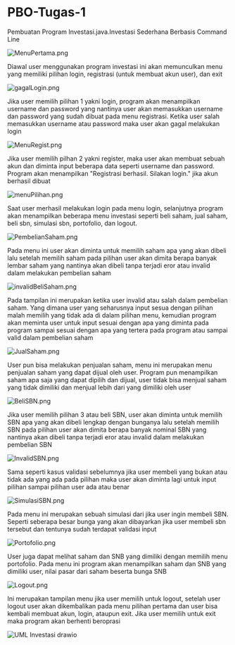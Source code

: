 # PBO-Tugas-1
Pembuatan Program Investasi.java.Investasi Sederhana Berbasis Command Line

![MenuPertama.png](image/MenuPertama.png)

Diawal user menggunakan program investasi ini akan memunculkan menu yang memiliki pilihan
login, registrasi (untuk membuat akun user), dan exit

![gagalLogin.png](image/gagalLogin.png)

Jika user memilih pilihan 1 yakni login, program akan menampilkan username dan password yang
nantinya user akan memasukkan username dan password yang sudah dibuat pada menu registrasi.
Ketika user salah memasukkan username atau password maka user akan gagal melakukan login

![MenuRegist.png](image/MenuRegist.png)

Jika user memilih pilhan 2 yakni register, maka user akan membuat sebuah akun dan diminta 
input beberapa data seperti username dan password. Program akan menampilkan 
"Registrasi berhasil. Silakan login." jika akun berhasil dibuat

![menuPilihan.png](image/menuPilihan.png)

Saat user merhasil melakukan login pada menu login, selanjutnya program akan menampilkan 
beberapa menu investasi seperti beli saham, jual saham, beli sbn, simulasi sbn, portofolio,
dan logout.

![PembelianSaham.png](image/PembelianSaham.png)

Pada menu ini user akan diminta untuk memilih saham apa yang akan dibeli lalu setelah memilih 
saham pada pilihan user akan dimita berapa banyak lembar saham yang nantinya akan dibeli
tanpa terjadi eror atau invalid dalam melakukan pembelian saham

![invalidBeliSaham.png](image/invalidBeliSaham.png)

Pada tampilan ini merupakan ketika user invalid atau salah dalam pembelian saham. Yang dimana
user yang seharusnya input sesua dengan pilihan malah memilih yang tidak ada di dalam pilihan
menu, kemudian program akan meminta user untuk input sesuai dengan apa yang diminta pada program
sampai sesuai dengan apa yang tertera pada program atau sampai valid dalam pembelian saham

![JualSaham.png](image/JualSaham.png)

User pun bisa melakukan penjualan saham, menu ini merupakan menu penjualan saham yang dapat dijual oleh
user. Program pun menampilkan saham apa saja yang dapat dipilih dan dijual, user tidak bisa menjual saham
yang tidak dimiliki dan menjual lebih dari yang dimiliki oleh user

![BeliSBN.png](image/BeliSBN.png)

Jika user memilih pilihan 3 atau beli SBN, user akan diminta untuk memilih SBN apa yang akan 
dibeli lengkap dengan bunganya lalu setelah memilih SBN pada pilihan user akan dimita berapa 
banyak nominal SBN yang nantinya akan dibeli tanpa terjadi eror atau invalid dalam melakukan pembelian SBN

![InvalidSBN.png](image/InvalidSBN.png)

Sama seperti kasus validasi sebelumnya jika user membeli yang bukan atau tidak ada yang ada pada pilihan
maka user akan diminta lagi untuk input pilihan sampai pilihan user ada atau benar

![SimulasiSBN.png](image/SimulasiSBN.png)

Pada menu ini merupakan sebuah simulasi dari jika user ingin membeli SBN. Seperti seberapa besar bunga
yang akan dibayarkan jika user membeli sbn tersebut dan tentunya sudah terdapat validasi input

![Portofolio.png](image/Portofolio.png)

User juga dapat melihat saham dan SNB yang dimiliki dengan memilih menu portofolio. Pada menu ini
program akan menampilkan saham dan SNB yang dimiliki user, nilai pasar dari saham beserta bunga SNB

![Logout.png](image/Logout.png)

Ini merupakan tampilan menu jika user memilih untuk logout, setelah user logout user akan dikembalikan
pada menu pilihan pertama dan user bisa kembali membuat akun, login, ataupun exit.
Jika user memilih untuk exit maka program akan berhenti beroprasi

![UML Investasi drawio](https://github.com/user-attachments/assets/9fa5bdc4-c246-4b50-9734-3d18da1dc09a)

